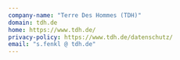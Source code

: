 ```yaml
---
company-name: "Terre Des Hommes (TDH)"
domain: tdh.de
home: https://www.tdh.de/
privacy-policy: https://www.tdh.de/datenschutz/
email: "s.fenkl @ tdh.de"
---
```




